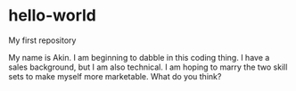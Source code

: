 # hello-world
My first repository

My name is Akin. I am beginning to dabble in this coding thing. I have a sales background, but I am also technical. I am hoping to marry the two skill sets to make myself more marketable. What do you think? 
